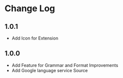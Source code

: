 # Change Log

## 1.0.1

- Add Icon for Extension

## 1.0.0

- Add Feature for Grammar and Format Improvements
- Add Google language service Source
